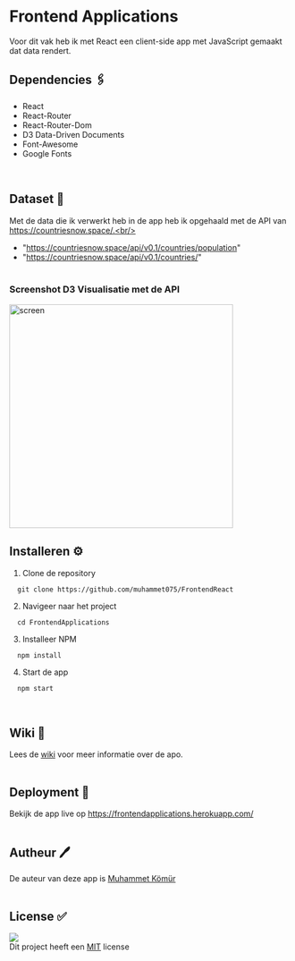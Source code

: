 # Frontend Applications
Voor dit vak heb ik met React een client-side app met JavaScript gemaakt dat data rendert.

## Dependencies 🖇   
* React
* React-Router
* React-Router-Dom
* D3 Data-Driven Documents
* Font-Awesome
* Google Fonts
<br/>

## Dataset 💾
Met de data die ik verwerkt heb in de app heb ik opgehaald met de API van https://countriesnow.space/.<br/>
- "https://countriesnow.space/api/v0.1/countries/population"
- "https://countriesnow.space/api/v0.1/countries/"
<br/><br/>

### Screenshot D3 Visualisatie met de API
<img src="https://i.ibb.co/gTFk7dp/Schermafbeelding-2021-12-02-om-13-33-50.png" alt="screen" width="400px"/>
<br/>

## Installeren ⚙️
1. Clone de repository<br/>
```
  git clone https://github.com/muhammet075/FrontendReact
```

2. Navigeer naar het project<br/>
```
  cd FrontendApplications
```

3. Installeer NPM<br/>
```
  npm install
```

4. Start de app<br/>
```
  npm start
```
<br/>

## Wiki 📖
Lees de <a href="https://github.com/muhammet075/FrontendReact/wiki">wiki</a> voor meer informatie over de apo.
<br/><br/>

## Deployment 🚀
Bekijk de app live op https://frontendapplications.herokuapp.com/
<br/><br/>

## Autheur 🖊
De auteur van deze app is <a href="https://github.com/muhammet075">Muhammet Kömür</a> 
<br/><br/>

## License ✅
<img src="https://img.shields.io/github/license/muhammet075/FrontendApplications?style=plastic"/><br/>
Dit project heeft een <a href="https://github.com/muhammet075/FrontendReact/blob/main/LICENSE">MIT</a> license 
